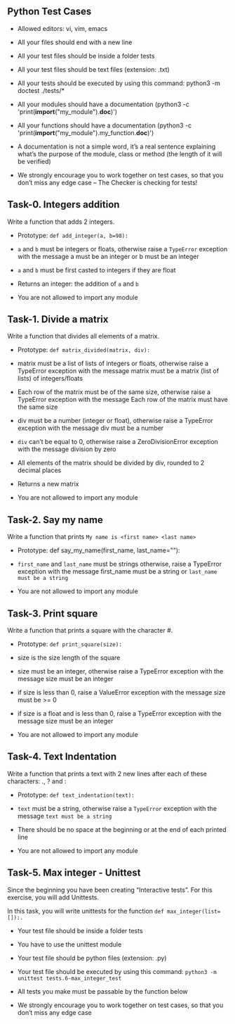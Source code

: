 ## Python Test Cases

 - Allowed editors: vi, vim, emacs

 - All your files should end with a new line

 - All your test files should be inside a folder tests

 - All your test files should be text files (extension: .txt)

 - All your tests should be executed by using this command: python3 -m doctest ./tests/*

 - All your modules should have a documentation (python3 -c 'print(__import__("my_module").__doc__)')

 - All your functions should have a documentation (python3 -c 'print(__import__("my_module").my_function.__doc__)')

 - A documentation is not a simple word, it’s a real sentence explaining what’s the purpose of the module, class or method (the length of it will be verified)

 - We strongly encourage you to work together on test cases, so that you don’t miss any edge case – The Checker is checking for tests!


## Task-0. Integers addition

Write a function that adds 2 integers.

 - Prototype: `def add_integer(a, b=98):`

 - `a` and `b` must be integers or floats, otherwise raise a `TypeError` exception with the message a must be an integer or b must be an integer

 - `a` and `b` must be first casted to integers if they are float

 - Returns an integer: the addition of `a` and `b`

 - You are not allowed to import any module


## Task-1. Divide a matrix

Write a function that divides all elements of a matrix.

 - Prototype: `def matrix_divided(matrix, div):`

 - matrix must be a list of lists of integers or floats, otherwise raise a TypeError exception with the message matrix must be a matrix (list of lists) of integers/floats

 - Each row of the matrix must be of the same size, otherwise raise a TypeError exception with the message Each row of the matrix must have the same size

 - div must be a number (integer or float), otherwise raise a TypeError exception with the message div must be a number

 - `div` can’t be equal to 0, otherwise raise a ZeroDivisionError exception with the message division by zero

 - All elements of the matrix should be divided by div, rounded to 2 decimal places

 - Returns a new matrix

 - You are not allowed to import any module



## Task-2. Say my name

Write a function that prints `My name is <first name> <last name>`

 - Prototype: def say_my_name(first_name, last_name=""):

 - `first_name` and `last_name` must be strings otherwise, raise a TypeError exception with the message first_name must be a string or `last_name must be a string`

 - You are not allowed to import any module



## Task-3. Print square

Write a function that prints a square with the character #.

 - Prototype: `def print_square(size):`

 - size is the size length of the square

 - size must be an integer, otherwise raise a TypeError exception with the message size must be an integer

 - if size is less than 0, raise a ValueError exception with the message size must be >= 0

 - if size is a float and is less than 0, raise a TypeError exception with the message size must be an integer

 - You are not allowed to import any module


## Task-4. Text Indentation

Write a function that prints a text with 2 new lines after each of these characters: ., ? and :

 - Prototype: `def text_indentation(text):`

 - `text` must be a string, otherwise raise a `TypeError` exception with the message `text must be a string`

 - There should be no space at the beginning or at the end of each printed line

 - You are not allowed to import any module


## Task-5. Max integer - Unittest

Since the beginning you have been creating “Interactive tests”. For this exercise, you will add Unittests.

In this task, you will write unittests for the function `def max_integer(list=[]):.`

 - Your test file should be inside a folder tests

 - You have to use the unittest module

 - Your test file should be python files (extension: .py)

 - Your test file should be executed by using this command: `python3 -m unittest tests.6-max_integer_test`

 - All tests you make must be passable by the function below

 - We strongly encourage you to work together on test cases, so that you don’t miss any edge case
